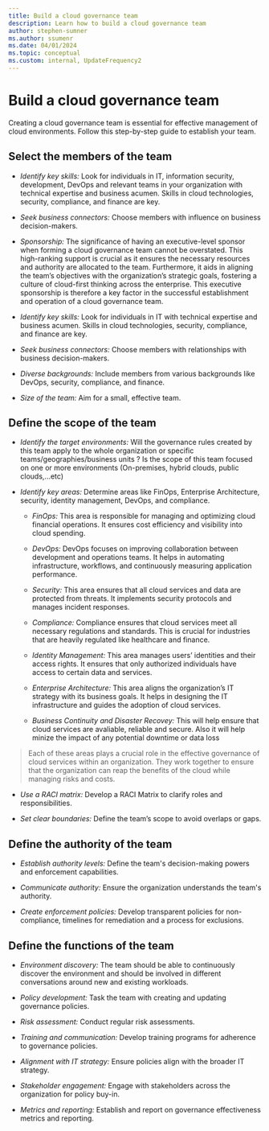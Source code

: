 ```yaml
---
title: Build a cloud governance team
description: Learn how to build a cloud governance team
author: stephen-sumner
ms.author: ssumenr
ms.date: 04/01/2024
ms.topic: conceptual
ms.custom: internal, UpdateFrequency2
---
```


# Build a cloud governance team

Creating a cloud governance team is essential for effective management of cloud environments. Follow this step-by-step guide to establish your team.

## Select the members of the team


- *Identify key skills:* Look for individuals in IT, information security, development, DevOps and relevant teams in your organization with technical expertise and business acumen. Skills in cloud technologies, security, compliance, and finance are key.

- *Seek business connectors:* Choose members with influence on business decision-makers.

- *Sponsorship:* The significance of having an executive-level sponsor when forming a cloud governance team cannot be overstated. This high-ranking support is crucial as it ensures the necessary resources and authority are allocated to the team. Furthermore, it aids in aligning the team’s objectives with the organization’s strategic goals, fostering a culture of cloud-first thinking across the enterprise. This executive sponsorship is therefore a key factor in the successful establishment and operation of a cloud governance team.

- *Identify key skills:* Look for individuals in IT with technical expertise and business acumen. Skills in cloud technologies, security, compliance, and finance are key.
  
- *Seek business connectors:* Choose members with relationships with business decision-makers.
  
- *Diverse backgrounds:* Include members from various backgrounds like DevOps, security, compliance, and finance.

- *Size of the team:* Aim for a small, effective team.

## Define the scope of the team

- *Identify the target environments:* Will the governance rules created by this team apply to the whole organization or specific teams/geographies/business units ? Is the scope of this team focused on one or more environments (On-premises, hybrid clouds, public clouds,...etc)

- *Identify key areas:* Determine areas like FinOps, Enterprise Architecture, security, identity management, DevOps, and compliance.

  - *FinOps:* This area is responsible for managing and optimizing cloud financial operations. It ensures cost efficiency and visibility into cloud spending.

  - *DevOps:* DevOps focuses on improving collaboration between development and operations teams. It helps in automating infrastructure, workflows, and continuously measuring application performance.

  - *Security:* This area ensures that all cloud services and data are protected from threats. It implements security protocols and manages incident responses.

  - *Compliance:* Compliance ensures that cloud services meet all necessary regulations and standards. This is crucial for industries that are heavily regulated like healthcare and finance.

  - *Identity Management:* This area manages users’ identities and their access rights. It ensures that only authorized individuals have access to certain data and services.

  - *Enterprise Architecture:* This area aligns the organization’s IT strategy with its business goals. It helps in designing the IT infrastructure and guides the adoption of cloud services.
 
  - *Business Continuity and Disaster Recovey:* This will help ensure that cloud services are avaliable, reliable and secure. Also it will help minize the impact of any potential downtime or data loss

> Each of these areas plays a crucial role in the effective governance of cloud services within an organization. They work together to ensure that the organization can reap the benefits of the cloud while managing risks and costs.
  
- *Use a RACI matrix:* Develop a RACI Matrix to clarify roles and responsibilities.

- *Set clear boundaries:* Define the team’s scope to avoid overlaps or gaps.

## Define the authority of the team

- *Establish authority levels:* Define the team's decision-making powers and enforcement capabilities.

- *Communicate authority:* Ensure the organization understands the team's authority.

- *Create enforcement policies:* Develop transparent policies for non-compliance, timelines for remediation and a process for exclusions.

## Define the functions of the team

- *Environment discovery:* The team should be able to continuously discover the environment and should be involved in different conversations around new and existing workloads.

- *Policy development:* Task the team with creating and updating governance policies.

- *Risk assessment:* Conduct regular risk assessments.

- *Training and communication:* Develop training programs for adherence to governance policies.

- *Alignment with IT strategy:* Ensure policies align with the broader IT strategy.

- *Stakeholder engagement:* Engage with stakeholders across the organization for policy buy-in.

- *Metrics and reporting:* Establish and report on governance effectiveness metrics and reporting.
